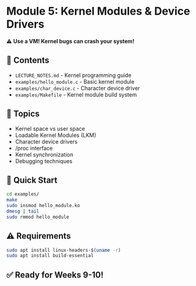 # Module 5: Kernel Modules & Device Drivers

⚠️ **Use a VM! Kernel bugs can crash your system!**

## 📁 Contents

- `LECTURE_NOTES.md` - Kernel programming guide
- `examples/hello_module.c` - Basic kernel module
- `examples/char_device.c` - Character device driver
- `examples/Makefile` - Kernel module build system

## 🎯 Topics

- Kernel space vs user space
- Loadable Kernel Modules (LKM)
- Character device drivers
- /proc interface
- Kernel synchronization
- Debugging techniques

## 🚀 Quick Start

```bash
cd examples/
make
sudo insmod hello_module.ko
dmesg | tail
sudo rmmod hello_module
```

## ⚠️ Requirements

```bash
sudo apt install linux-headers-$(uname -r)
sudo apt install build-essential
```

## ✅ Ready for Weeks 9-10!

